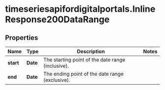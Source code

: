 # timeseriesapifordigitalportals.InlineResponse200DataRange

## Properties

Name | Type | Description | Notes
------------ | ------------- | ------------- | -------------
**start** | **Date** | The starting point of the date range (inclusive). | 
**end** | **Date** | The ending point of the date range (exclusive). | 


